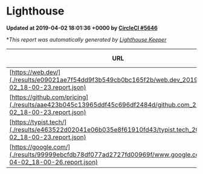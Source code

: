 
# Lighthouse

**Updated at 2019-04-02 18:01:36 +0000 by [CircleCI #5646](https://circleci.com/gh/ItinerisLtd/lighthouse-keeper-example/5646)**

**This report was automatically generated by [Lighthouse Keeper](https://github.com/itinerisltd/lighthouse-keeper)*

| URL | Performance | Accessibility | Best Practices | SEO | PWA | Updated At |
| --- | --- | --- | --- | --- | --- | --- |
| [https://web.dev/](./results/e09021ae7f54dd9f3b549cb0bc165f2b/web.dev_2019-04-02_18-00-23.report.json) | 0.97 | 0.93 | 1 | 0.96 | 1 | 2019-04-02T18:00:23.461Z |
| [https://github.com/pricing](./results/aae423b045c13965ddf45c696df2484d/github.com_2019-04-02_18-00-23.report.json) | 0.87 | 0.89 | 0.93 | 0.9 | 0.58 | 2019-04-02T18:00:23.146Z |
| [https://typist.tech/](./results/e463522d02041e06b035e8f61910fd43/typist.tech_2019-04-02_18-00-23.report.json) | 1 |  |  |  |  | 2019-04-02T18:00:23.954Z |
| [https://google.com/](./results/99999ebcfdb78df077ad2727fd00969f/www.google.com_2019-04-02_18-00-26.report.json) | 0.95 | 0.71 | 0.93 | 0.82 | 0.58 | 2019-04-02T18:00:26.740Z |
